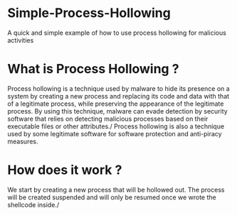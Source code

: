 # Simple-Process-Hollowing
A quick and simple example of how to use process hollowing for malicious activities

# What is Process Hollowing ?
Process hollowing is a technique used by malware to hide its presence on a system by creating a new process and replacing its code and data with that of a legitimate process, while preserving the appearance of the legitimate process. By using this technique, malware can evade detection by security software that relies on detecting malicious processes based on their executable files or other attributes./ Process hollowing is also a technique used by some legitimate software for software protection and anti-piracy measures.

# How does it work ?
We start by creating a new process that will be hollowed out. The process will be created suspended and will only be resumed once we wrote the shellcode inside./

